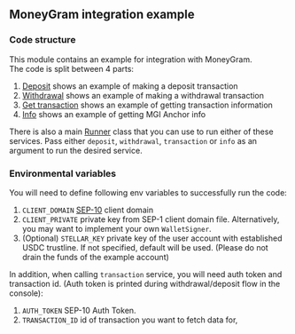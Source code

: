 ## MoneyGram integration example
### Code structure
This module contains an example for integration with MoneyGram.  
The code is split between 4 parts:
1. [Deposit](src/main/kotlin/org/stellar/example/Deposit.kt) shows an example of making a deposit transaction
2. [Withdrawal](src/main/kotlin/org/stellar/example/Withdrawal.kt) shows an example of making a withdrawal transaction
3. [Get transaction](src/main/kotlin/org/stellar/example/GetTransaction.kt) shows an example of getting transaction information
4. [Info](src/main/kotlin/org/stellar/example/Info.kt) shows an example of getting MGI Anchor info

There is also a main [Runner](src/main/kotlin/org/stellar/example/Runner.kt) class that you can use 
to run either of these services. Pass either `deposit`, `withdrawal`, `transaction` or `info` as 
an argument to run the desired service.

### Environmental variables
You will need to define following env variables to successfully run the code:
1. `CLIENT_DOMAIN` [SEP-10](https://github.com/stellar/stellar-protocol/blob/master/ecosystem/sep-0010.md) client domain
2. `CLIENT_PRIVATE` private key from SEP-1 client domain file. Alternatively, you may want to implement your own `WalletSigner`.
3. (Optional) `STELLAR_KEY` private key of the user account with established USDC trustline. If not specified, default will be used. (Please do not drain the funds of the example account)

In addition, when calling `transaction` service, you will need auth token and transaction id. (Auth token is printed during withdrawal/deposit flow in the console):
1. `AUTH_TOKEN` SEP-10 Auth Token.
2. `TRANSACTION_ID` id of transaction you want to fetch data for, 